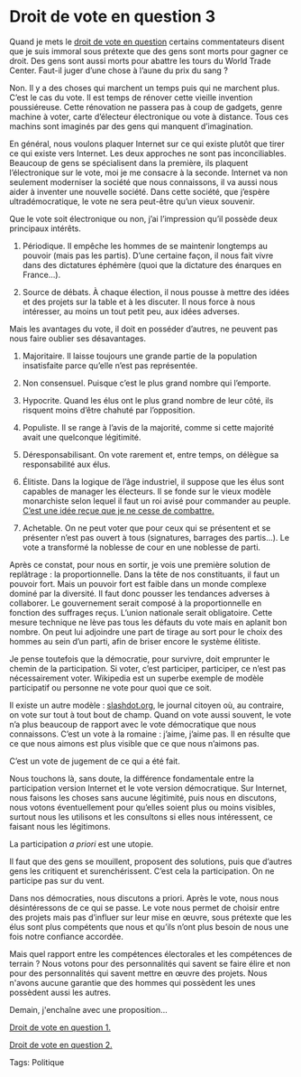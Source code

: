 # Droit de vote en question 3

Quand je mets le [droit de vote en question](http://blog.tcrouzet.com/2006/10/20/droit-de-vote-en-question-2/) certains commentateurs disent que je suis immoral sous prétexte que des gens sont morts pour gagner ce droit. Des gens sont aussi morts pour abattre les tours du World Trade Center. Faut-il juger d’une chose à l’aune du prix du sang ?<span id="more-267"></span>

Non. Il y a des choses qui marchent un temps puis qui ne marchent plus. C’est le cas du vote. Il est temps de rénover cette vieille invention poussiéreuse. Cette rénovation ne passera pas à coup de gadgets, genre machine à voter, carte d’électeur électronique ou vote à distance. Tous ces machins sont imaginés par des gens qui manquent d’imagination.

En général, nous voulons plaquer Internet sur ce qui existe plutôt que tirer ce qui existe vers Internet. Les deux approches ne sont pas inconciliables. Beaucoup de gens se spécialisent dans la première, ils plaquent l’électronique sur le vote, moi je me consacre à la seconde. Internet va non seulement moderniser la société que nous connaissons, il va aussi nous aider à inventer une nouvelle société. Dans cette société, que j’espère ultradémocratique, le vote ne sera peut-être qu’un vieux souvenir.

Que le vote soit électronique ou non, j’ai l’impression qu’il possède deux principaux intérêts.

1. Périodique. Il empêche les hommes de se maintenir longtemps au pouvoir (mais pas les partis). D’une certaine façon, il nous fait vivre dans des dictatures éphémère (quoi que la dictature des énarques en France…).

2. Source de débats. À chaque élection, il nous pousse à mettre des idées et des projets sur la table et à les discuter. Il nous force à nous intéresser, au moins un tout petit peu, aux idées adverses.

Mais les avantages du vote, il doit en posséder d’autres, ne peuvent pas nous faire oublier ses désavantages.

1. Majoritaire. Il laisse toujours une grande partie de la population insatisfaite parce qu’elle n’est pas représentée.

2. Non consensuel. Puisque c’est le plus grand nombre qui l’emporte.

3. Hypocrite. Quand les élus ont le plus grand nombre de leur côté, ils risquent moins d’être chahuté par l’opposition.

4. Populiste. Il se range à l’avis de la majorité, comme si cette majorité avait une quelconque légitimité.

5. Déresponsabilisant. On vote rarement et, entre temps, on délègue sa responsabilité aux élus.

6. Élitiste. Dans la logique de l’âge industriel, il suppose que les élus sont capables de manager les électeurs. Il se fonde sur le vieux modèle monarchiste selon lequel il faut un roi avisé pour commander au peuple. [C’est une idée reçue que je ne cesse de combattre.](http://blog.tcrouzet.com/2006/11/02/ont-ils-le-pouvoir/)

7. Achetable. On ne peut voter que pour ceux qui se présentent et se présenter n’est pas ouvert à tous (signatures, barrages des partis…). Le vote a transformé la noblesse de cour en une noblesse de parti.

Après ce constat, pour nous en sortir, je vois une première solution de replâtrage : la proportionnelle. Dans la tête de nos constituants, il faut un pouvoir fort. Mais un pouvoir fort est faible dans un monde complexe dominé par la diversité. Il faut donc pousser les tendances adverses à collaborer. Le gouvernement serait composé à la proportionnelle en fonction des suffrages reçus. L’union nationale serait obligatoire. Cette mesure technique ne lève pas tous les défauts du vote mais en aplanit bon nombre. On peut lui adjoindre une part de tirage au sort pour le choix des hommes au sein d’un parti, afin de briser encore le système élitiste.

Je pense toutefois que la démocratie, pour survivre, doit emprunter le chemin de la participation. Si voter, c’est participer, participer, ce n’est pas nécessairement voter. Wikipedia est un superbe exemple de modèle participatif ou personne ne vote pour quoi que ce soit.

Il existe un autre modèle : [slashdot.org](http://slashdot.org/), le journal citoyen où, au contraire, on vote sur tout à tout bout de champ. Quand on vote aussi souvent, le vote n’a plus beaucoup de rapport avec le vote démocratique que nous connaissons. C’est un vote à la romaine : j’aime, j’aime pas. Il en résulte que ce que nous aimons est plus visible que ce que nous n’aimons pas.

C’est un vote de jugement de ce qui a été fait.

Nous touchons là, sans doute, la différence fondamentale entre la participation version Internet et le vote version démocratique. Sur Internet, nous faisons les choses sans aucune légitimité, puis nous en discutons, nous votons éventuellement pour qu’elles soient plus ou moins visibles, surtout nous les utilisons et les consultons si elles nous intéressent, ce faisant nous les légitimons.

La participation *a priori* est une utopie.

Il faut que des gens se mouillent, proposent des solutions, puis que d’autres gens les critiquent et surenchérissent. C’est cela la participation. On ne participe pas sur du vent.

Dans nos démocraties, nous discutons a priori. Après le vote, nous nous désintéressons de ce qui se passe. Le vote nous permet de choisir entre des projets mais pas d’influer sur leur mise en œuvre, sous prétexte que les élus sont plus compétents que nous et qu’ils n’ont plus besoin de nous une fois notre confiance accordée.

Mais quel rapport entre les compétences électorales et les compétences de terrain ? Nous votons pour des personnalités qui savent se faire élire et non pour des personnalités qui savent mettre en œuvre des projets. Nous n'avons aucune garantie que des hommes qui possèdent les unes possèdent aussi les autres.

Demain, j'enchaîne avec une proposition...

[Droit de vote en question 1.](http://blog.tcrouzet.com/2006/09/01/droit-vote-question/)

[Droit de vote en question 2.](http://blog.tcrouzet.com/2006/10/20/droit-de-vote-en-question-2/)

Tags: Politique